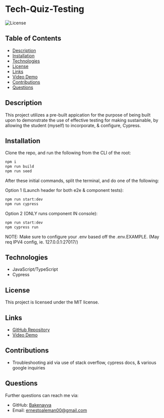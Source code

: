 # Tech-Quiz-Testing
![License](https://img.shields.io/badge/License-MIT-blue.svg)

## Table of Contents
- [Description](#description)
- [Installation](#installation)
- [Technologies](#technologies)
- [License](#license)
- [Links](#links)
- [Video Demo](#links)
- [Contributions](#contributions)
- [Questions](#questions)

## Description
This project utilizes a pre-built appication for the purpose of being built upon to demonstrate the use of effective testing for making sustainable, by allowing the student (myself) to incorporate, & configure, Cypress. 

## Installation
Clone the repo, and run the following from the CLI of the root:

```bash
npm i
npm run build
npm run seed
```

After these initial commands, split the terminal, and do one of the following:

Option 1 (Launch header for both e2e & component tests):

```bash
npm run start:dev 
npm run cypress
```

Option 2 (ONLY runs component IN console):

```bash
npm run start:dev
npm cypress run
```

NOTE: Make sure to configure your .env based off the .env.EXAMPLE. (May req IPV4 config, ie. 127.0.0.1:27017/)

## Technologies
* JavaScript/TypeScript
* Cypress

## License
This project is licensed under the MIT license.

## Links
- [GitHub Repository](https://github.com/Bakenavva/Tech-Quiz-Testing)
- [Video Demo](https://drive.google.com/file/d/13Sp4HPOhethdsF_LIVo7Gz3KzzZBqEzO/view?usp=sharing)

## Contributions
- Troubleshooting aid via use of stack overflow, cypress docs, & various google inquiries

## Questions
Further questions can reach me via:
- GitHub: [Bakenavva](https://github.com/Bakenavva)
- Email:  ernestoaleman00@gmail.com
